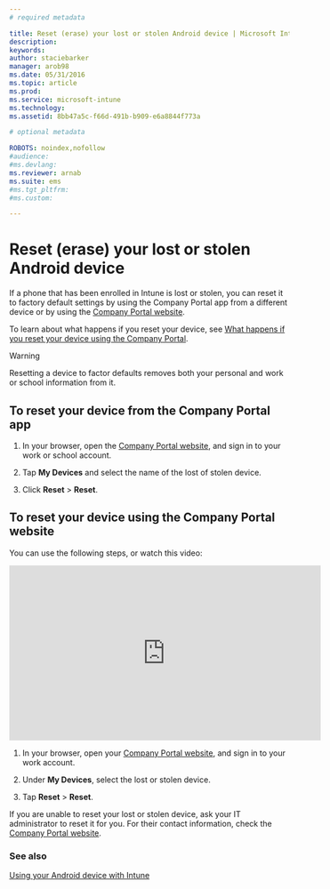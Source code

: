 ```yaml
---
# required metadata

title: Reset (erase) your lost or stolen Android device | Microsoft Intune
description:
keywords:
author: staciebarker
manager: arob98
ms.date: 05/31/2016
ms.topic: article
ms.prod:
ms.service: microsoft-intune
ms.technology:
ms.assetid: 8bb47a5c-f66d-491b-b909-e6a8844f773a

# optional metadata

ROBOTS: noindex,nofollow
#audience:
#ms.devlang:
ms.reviewer: arnab
ms.suite: ems
#ms.tgt_pltfrm:
#ms.custom:

---
```



# Reset (erase) your lost or stolen Android device

If a phone that has been enrolled in Intune is lost or stolen, you can reset it to factory default settings by using the Company Portal app from a different device or by using the [Company Portal website](http://portal.manage.microsoft.com).

To learn about what happens if you reset your device, see [What happens if you reset your device using the Company Portal](what-happens-if-you-reset-your-device-using-the-company-portal-android.md).

> [!WARNING] 
> Resetting a device to factor defaults removes both your personal and work or school information from it.

## To reset your device from the Company Portal app

1.  In your browser, open the [Company Portal website](http://portal.manage.microsoft.com), and sign in to your work or school account.

2.  Tap **My Devices** and select the name of the lost of stolen  device.

3.  Click **Reset** &gt; **Reset**.

## To reset your device using the Company Portal website

You can use the following steps, or watch this video:

<iframe width="560" height="315" src="https://www.youtube.com/embed/watch?v=K-Vi7lNfaMk&feature=youtu.be" frameborder="0" allowfullscreen></iframe> 

1.  In your browser, open your [Company Portal website](http://portal.manage.microsoft.com), and sign in to your work account.

2.  Under **My Devices**, select the lost or stolen device.

3.  Tap **Reset** &gt; **Reset**.

If you are unable to reset your lost or stolen device, ask your IT administrator to reset it for you. For their contact information, check the [Company Portal website](http://portal.manage.microsoft.com).

### See also
[Using your Android device with Intune](using-your-android-device-with-intune.md)

